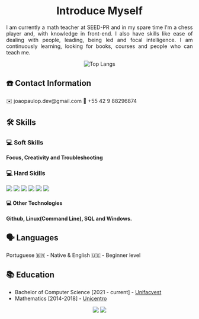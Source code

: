 <h1 align="center">Introduce Myself</h1> 
<p align="justify"> 
  I am currently a math teacher at SEED-PR and in my spare time I'm a chess player and, with knowledge in front-end. I also have skills like ease of dealing with people, leading, being led and focal intelligence. I am continuously learning, looking for books, courses and people who can teach me.
</p>

<p align="center">
  <a src="https://github.com/JoaoPauloPereirax?tab=repositories" alt="Technologies">
    <img src="https://github-readme-stats.sabesansathananthan.vercel.app/api/top-langs/?username=JoaoPauloPereirax&layout=compact&theme=tokyonight" alt="Top Langs"/>
  </a>
</p>

<h2>☎️ Contact Information</h2>

<p>✉️ joaopaulop.dev@gmail.com       📱 +55 42 9 88296874</p>

<h2>🛠 Skills</h2>

<h3>💻 Soft Skills</h3>
<p>
  <strong>Focus, Creativity and Troubleshooting</strong>
</p>

<h3>💻 Hard Skills</h3>
<p align="left">

<a href="#" alt="HTML5">
  <img src="https://img.shields.io/badge/-HTML5-E34F26?style=flat-square&logo=HTML5&logoColor=white"/></a>
  
  <a href="#" alt="CSS3">
  <img src="https://img.shields.io/badge/-CSS3-1572B6?style=flat-square&logo=CSS3&logoColor=white" /></a>

  <a href="#" alt="JavaScript">
  <img src="https://img.shields.io/badge/-Javascript-F29400?style=flat-square&logo=javascript&logoColor=white"/></a>
  
  <a href="#" alt="Git">
  <img src="https://img.shields.io/badge/-GIT-F34F29?style=flat-square&logo=git&logoColor=white"/></a>

  <a href="#" alt="Node.JS">
  <img src="https://img.shields.io/badge/-Node.js-339933?style=flat-square&logo=node.js&logoColor=white&link=https://nodejs.org/en/)"/></a>
  
  <a href="#" alt="React.JS">
  <img src="https://img.shields.io/badge/-ReactJS-13B5EA?style=flat-square&logo=react&logoColor=white&link=https://reactjs.org"/></a>

</p>
<h4>💻 Other Technologies</h4>
<p>
  <strong>Github, Linux(Command Line), SQL and Windows.</strong>
</p>

<h2>🗣 Languages</h2>

<p>Portuguese 🇧🇷 - Native & English 🇺🇸 - Beginner level</p>

<h2>📚 Education</h2>

<p align="justify">
  <ul>
    <li>
      Bachelor of Computer Science [2021 - current] - <a href="https://www.unifacvest.edu.br/">Unifacvest</a>
    </li>
    <li>
      Mathematics [2014-2018] - <a href="https://www3.unicentro.br/">Unicentro</a>
    </li>
  </ul>
</p>

<p align="center">
  <a href="https://www.instagram.com/joaopaulopereirax/" alt="Instagram">
  <img src="https://img.shields.io/badge/-Instagram-DF0174?style=for-the-badge&logo=instagram&logoColor=white&link=https://www.instagram.com/joaopaulopereirax/"/></a>
  
  <a href="https://www.linkedin.com/in/jo%C3%A3o-paulo-pereira-7615591a6/" alt="Linkedin">
  <img src="https://img.shields.io/badge/-Linkedin-0e76a8?style=for-the-badge&logo=Linkedin&logoColor=white&link=https://www.linkedin.com/in/jo%C3%A3o-paulo-pereira-7615591a6/" /></a>
</p>
